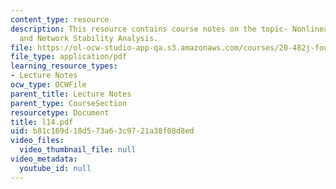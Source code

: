 ```yaml
---
content_type: resource
description: This resource contains course notes on the topic- Nonlinear Dynamics
  and Network Stability Analysis.
file: https://ol-ocw-studio-app-qa.s3.amazonaws.com/courses/20-482j-foundations-of-algorithms-and-computational-techniques-in-systems-biology-spring-2006/b81c169d18d573a63c9721a38f08d8ed_l14.pdf
file_type: application/pdf
learning_resource_types:
- Lecture Notes
ocw_type: OCWFile
parent_title: Lecture Notes
parent_type: CourseSection
resourcetype: Document
title: l14.pdf
uid: b81c169d-18d5-73a6-3c97-21a38f08d8ed
video_files:
  video_thumbnail_file: null
video_metadata:
  youtube_id: null
---
```

